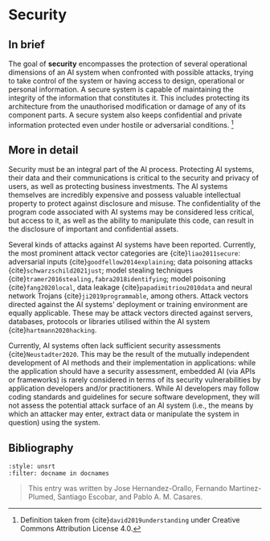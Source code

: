 # Security

## In brief

The goal of **security** encompasses the
protection of several operational dimensions of an AI system when
confronted with possible attacks, trying to take control of the system
or having access to design, operational or personal information. A
secure system is capable of maintaining the integrity of the information
that constitutes it. This includes protecting its architecture from the
unauthorised modification or damage of any of its component parts. A
secure system also keeps confidential and private information protected
even under hostile or adversarial conditions. [^def2]

## More in detail

Security must be an integral part of the AI process. Protecting AI
systems, their data and their communications is critical to the security
and privacy of users, as well as protecting business investments. The AI
systems themselves are incredibly expensive and possess valuable
intellectual property to protect against disclosure and misuse. The
confidentiality of the program code associated with AI systems may be
considered less critical, but access to it, as well as the ability to
manipulate this code, can result in the disclosure of important and
confidential assets.

Several kinds of attacks against AI systems have been reported.
Currently, the most prominent attack vector categories are
{cite}`liao2011secure`: adversarial inputs {cite}`goodfellow2014explaining`; data
poisoning attacks {cite}`schwarzschild2021just`; model stealing techniques
{cite}`tramer2016stealing,fabra2018identifying`; model poisoning
{cite}`fang2020local`, data leakage {cite}`papadimitriou2010data` and neural
network Trojans {cite}`ji2019programmable`, among others. Attack vectors
directed against the AI systems' deployment or training environment are
equally applicable. These may be attack vectors directed against
servers, databases, protocols or libraries utilised within the AI system
{cite}`hartmann2020hacking`.

Currently, AI systems often lack sufficient security assessments
{cite}`Neustadter2020`. This may be the result of the mutually independent
development of AI methods and their implementation in applications:
while the application should have a security assessment, embedded AI
(via APIs or frameworks) is rarely considered in terms of its security
vulnerabilities by application developers and/or practitioners. While AI
developers may follow coding standards and guidelines for secure
software development, they will not assess the potential attack surface
of an AI system (i.e., the means by which an attacker may enter, extract
data or manipulate the system in question) using the system.


## Bibliography

```{bibliography}
:style: unsrt
:filter: docname in docnames
```

> This entry was written by Jose Hernandez-Orallo, Fernando Martinez-Plumed, Santiago Escobar, and Pablo A. M. Casares.

[^def2]: Definition taken from {cite}`david2019understanding` under Creative Commons Attribution License 4.0.
